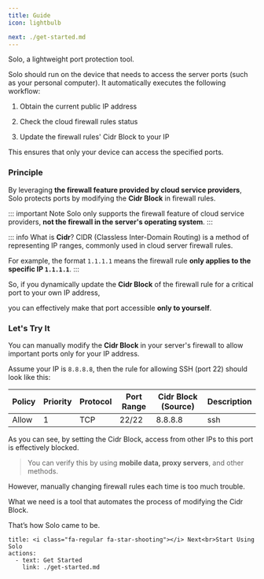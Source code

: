 ```yaml
---
title: Guide
icon: lightbulb

next: ./get-started.md
---
```


Solo, a lightweight port protection tool.

Solo should run on the device that needs to access the server ports (such as your personal computer). It automatically executes the following workflow:

1. Obtain the current public IP address

2. Check the cloud firewall rules status

3. Update the firewall rules' Cidr Block to your IP

This ensures that only your device can access the specified ports.

### Principle

By leveraging **the firewall feature provided by cloud service providers**, Solo protects ports by modifying the **Cidr Block** in firewall rules.

::: important Note
Solo only supports the firewall feature of cloud service providers, **not the firewall in the server's operating system**.
:::

::: info What is **Cidr**?
CIDR (Classless Inter-Domain Routing) is a method of representing IP ranges, commonly used in cloud server firewall rules.

For example, the format `1.1.1.1` means the firewall rule **only applies to the specific IP `1.1.1.1`**.
:::

So, if you dynamically update the **Cidr Block** of the firewall rule for a critical port to your own IP address,

you can effectively make that port accessible **only to yourself**.

### Let's Try It
You can manually modify the **Cidr Block** in your server's firewall to allow important ports only for your IP address.

Assume your IP is `8.8.8.8`, then the rule for allowing SSH (port 22) should look like this:

| Policy | Priority | Protocol | Port Range | Cidr Block (Source) | Description |
| ------ | -------- | -------- | ---------- | ------------------- | ----------- |
| Allow  | 1        | TCP      | 22/22      | 8.8.8.8             | ssh         |

As you can see, by setting the Cidr Block, access from other IPs to this port is effectively blocked.

> You can verify this by using **mobile data, proxy servers**, and other methods.

However, manually changing firewall rules each time is too much trouble.

What we need is a tool that automates the process of modifying the Cidr Block.

That’s how Solo came to be.

```component VPBanner
title: <i class="fa-regular fa-star-shooting"></i> Next<br>Start Using Solo
actions:
  - text: Get Started
    link: ./get-started.md
```
